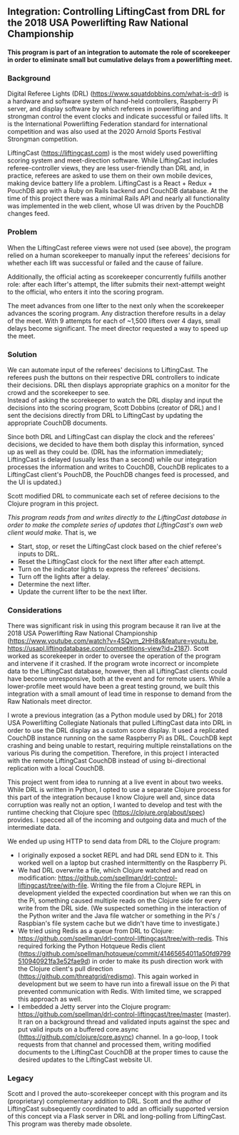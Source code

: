 ## Integration: Controlling LiftingCast from DRL for the 2018 USA Powerlifting Raw National Championship


#### This program is part of an integration to automate the role of scorekeeper in order to eliminate small but cumulative delays from a powerlifting meet.


### Background
Digital Referee Lights (DRL) (https://www.squatdobbins.com/what-is-drl) is a hardware and software system of hand-held controllers, Raspberry Pi server, and display software by which referees in powerlifting and strongman control the event clocks and indicate successful or failed lifts. It is the International Powerlifting Federation standard for international competition and was also used at the 2020 Arnold Sports Festival Strongman competition.

LiftingCast (https://liftingcast.com) is the most widely used powerlifting scoring system and meet-direction software. While LiftingCast includes referee-controller views, they are less user-friendly than DRL and, in practice, referees are asked to use them on their own mobile devices, making device battery life a problem. LiftingCast is a React + Redux + PouchDB app with a Ruby on Rails backend and CouchDB database. At the time of this project there was a minimal Rails API and nearly all functionality was implemented in the web client, whose UI was driven by the PouchDB changes feed.


### Problem
When the LiftingCast referee views were not used (see above), the program relied on a human scorekeeper to manually input the referees' decisions for whether each lift was successful or failed and the cause of failure.

Additionally, the official acting as scorekeeper concurrently fulfills another role: after each lifter's attempt, the lifter submits their next-attempt weight to the official, who enters it into the scoring program.

The meet advances from one lifter to the next only when the scorekeeper advances the scoring program. Any distraction therefore results in a delay of the meet. With 9 attempts for each of ~1,500 lifters over 4 days, small delays become significant. The meet director requested a way to speed up the meet.


### Solution
We can automate input of the referees' decisions to LiftingCast. The referees push the buttons on their respective DRL controllers to indicate their decisions. DRL then displays appropriate graphics on a monitor for the crowd and the scorekeeper to see.  
Instead of asking the scorekeeper to watch the DRL display and input the decisions into the scoring program, Scott Dobbins (creator of DRL) and I sent the decisions directly from DRL to LiftingCast by updating the appropriate CouchDB documents.

Since both DRL and LiftingCast can display the clock and the referees' decisions, we decided to have them both display this information, synced up as well as they could be. (DRL has the information immediately; LiftingCast is delayed (usually less than a second) while our integration processes the information and writes to CouchDB, CouchDB replicates to a LiftingCast client's PouchDB, the PouchDB changes feed is processed, and the UI is updated.)

Scott modified DRL to communicate each set of referee decisions to the Clojure program in this project.

_This program reads from and writes directly to the LiftingCast database in order to make the complete series of updates that LiftingCast's own web client would make._ That is, we
* Start, stop, or reset the LiftingCast clock based on the chief referee's inputs to DRL.
* Reset the LiftingCast clock for the next lifter after each attempt.
* Turn on the indicator lights to express the referees' decisions.
* Turn off the lights after a delay.
* Determine the next lifter.
* Update the current lifter to be the next lifter.


### Considerations
There was significant risk in using this program because it ran live at the 2018 USA Powerlifting Raw National Championship (https://www.youtube.com/watch?v=4SQym_2HH8s&feature=youtu.be, https://usapl.liftingdatabase.com/competitions-view?id=2187). Scott worked as scorekeeper in order to oversee the operation of the program and intervene if it crashed. If the program wrote incorrect or incomplete data to the LiftingCast database, however, then all LiftingCast clients could have become unresponsive, both at the event and for remote users. While a lower-profile meet would have been a great testing ground, we built this integration with a small amount of lead time in response to demand from the Raw Nationals meet director.

I wrote a previous integration (as a Python module used by DRL) for 2018 USA Powerlifting Collegiate Nationals that pulled LiftingCast data into DRL in order to use the DRL display as a custom score display. It used a replicated CouchDB instance running on the same Raspberry Pi as DRL. CouchDB kept crashing and being unable to restart, requiring multiple reinstallations on the various Pis during the competition. Therefore, in this project I interacted with the remote LiftingCast CouchDB instead of using bi-directional replication with a local CouchDB.

This project went from idea to running at a live event in about two weeks. While DRL is written in Python, I opted to use a separate Clojure process for this part of the integration because I know Clojure well and, since data corruption was really not an option, I wanted to develop and test with the runtime checking that Clojure spec (https://clojure.org/about/spec) provides. I specced all of the incoming and outgoing data and much of the intermediate data.

We ended up using HTTP to send data from DRL to the Clojure program:
* I originally exposed a socket REPL and had DRL send EDN to it. This worked well on a laptop but crashed intermittently on the Raspberry Pi.
* We had DRL overwrite a file, which Clojure watched and read on modification: https://github.com/spellman/drl-control-liftingcast/tree/with-file. Writing the file from a Clojure REPL in development yielded the expected coordination but when we ran this on the Pi, something caused multiple reads on the Clojure side for every write from the DRL side. (We suspected something in the interaction of the Python writer and the Java file watcher or something in the Pi's / Raspbian's file system cache but we didn't have time to investigate.)
* We tried using Redis as a queue from DRL to Clojure: https://github.com/spellman/drl-control-liftingcast/tree/with-redis. This required forking the Python Hotqueue Redis client (https://github.com/spellman/hotqueue/commit/41465654011a50fd9799510940921fa3e52fae9d) in order to make its push direction work with the Clojure client's pull direction (https://github.com/threatgrid/redismq). This again worked in development but we seem to have run into a firewall issue on the Pi that prevented communication with Redis. With limited time, we scrapped this approach as well.
* I embedded a Jetty server into the Clojure program: https://github.com/spellman/drl-control-liftingcast/tree/master (master). It ran on a background thread and validated inputs against the spec and put valid inputs on a buffered core.async (https://github.com/clojure/core.async) channel. In a go-loop, I took requests from that channel and processed them, writing modified documents to the LiftingCast CouchDB at the proper times to cause the desired updates to the LiftingCast website UI.


### Legacy
Scott and I proved the auto-scorekeeper concept with this program and its (proprietary) complementary addition to DRL. Scott and the author of LiftingCast subsequently coordinated to add an officially supported version of this concept via a Flask server in DRL and long-polling from LiftingCast. This program was thereby made obsolete.
